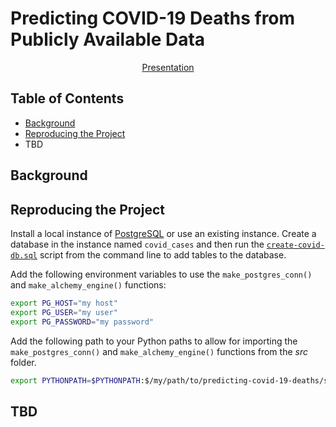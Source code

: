 # Predicting COVID-19 Deaths from Publicly Available Data

<p align="center">
  <a href="https://docs.google.com/presentation/d/1ZuryGxy18rZlF7Ga8g-YR7_lhyIDFDDxJe-eabr94FM/edit?usp=sharing">Presentation</a>
</p>

## Table of Contents
- [Background](#background)
- [Reproducing the Project](#reproducing-the-project)
- TBD

## Background


## Reproducing the Project
Install a local instance of [PostgreSQL](https://www.postgresql.org/download/) or use an existing instance. Create a database in the instance named `covid_cases` and then run the [`create-covid-db.sql`](https://github.com/jkh-code/predicting-covid-19-deaths/blob/main/sql/create-covid-db.sql) script from the command line to add tables to the database.

Add the following environment variables to use the `make_postgres_conn()` and `make_alchemy_engine()` functions:

```sh
export PG_HOST="my host"
export PG_USER="my user"
export PG_PASSWORD="my password"
```

Add the following path to your Python paths to allow for importing the `make_postgres_conn()` and `make_alchemy_engine()` functions from the *src* folder.

```sh
export PYTHONPATH=$PYTHONPATH:$/my/path/to/predicting-covid-19-deaths/src/
```

## TBD
